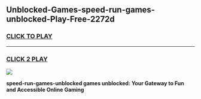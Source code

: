 
## Unblocked-Games-speed-run-games-unblocked-Play-Free-2272d
<h3>
<a href="https://premium76.site?title=speed-run-games-unblocked&ref=18A1">CLICK TO PLAY</a></h3>
<hr>

<h3>
<a href="https://premium76.site?title=speed-run-games-unblocked&ref=18A1">CLICK 2 PLAY</a>
  
</h3>

<a href="https://premium76.site?title=speed-run-games-unblocked&ref=18A1"><img src="https://clearcache.store/games.png"></a>


**speed-run-games-unblocked games unblocked: Your Gateway to Fun and Accessible Online Gaming**
